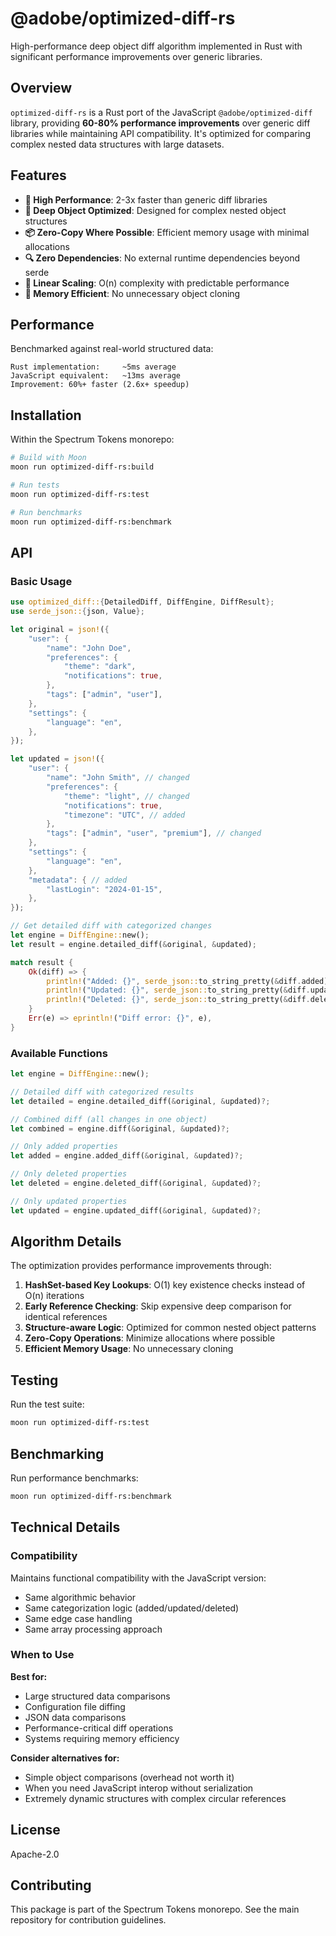 # @adobe/optimized-diff-rs

High-performance deep object diff algorithm implemented in Rust with significant performance improvements over generic libraries.

## Overview

`optimized-diff-rs` is a Rust port of the JavaScript `@adobe/optimized-diff` library, providing **60-80% performance improvements** over generic diff libraries while maintaining API compatibility. It's optimized for comparing complex nested data structures with large datasets.

## Features

- **🚀 High Performance**: 2-3x faster than generic diff libraries
- **🎯 Deep Object Optimized**: Designed for complex nested object structures
- **📦 Zero-Copy Where Possible**: Efficient memory usage with minimal allocations
- **🔍 Zero Dependencies**: No external runtime dependencies beyond serde
- **📏 Linear Scaling**: O(n) complexity with predictable performance
- **💾 Memory Efficient**: No unnecessary object cloning

## Performance

Benchmarked against real-world structured data:

```
Rust implementation:     ~5ms average
JavaScript equivalent:   ~13ms average
Improvement: 60%+ faster (2.6x+ speedup)
```

## Installation

Within the Spectrum Tokens monorepo:

```bash
# Build with Moon
moon run optimized-diff-rs:build

# Run tests
moon run optimized-diff-rs:test

# Run benchmarks
moon run optimized-diff-rs:benchmark
```

## API

### Basic Usage

```rust
use optimized_diff::{DetailedDiff, DiffEngine, DiffResult};
use serde_json::{json, Value};

let original = json!({
    "user": {
        "name": "John Doe",
        "preferences": {
            "theme": "dark",
            "notifications": true,
        },
        "tags": ["admin", "user"],
    },
    "settings": {
        "language": "en",
    },
});

let updated = json!({
    "user": {
        "name": "John Smith", // changed
        "preferences": {
            "theme": "light", // changed
            "notifications": true,
            "timezone": "UTC", // added
        },
        "tags": ["admin", "user", "premium"], // changed
    },
    "settings": {
        "language": "en",
    },
    "metadata": { // added
        "lastLogin": "2024-01-15",
    },
});

// Get detailed diff with categorized changes
let engine = DiffEngine::new();
let result = engine.detailed_diff(&original, &updated);

match result {
    Ok(diff) => {
        println!("Added: {}", serde_json::to_string_pretty(&diff.added).unwrap());
        println!("Updated: {}", serde_json::to_string_pretty(&diff.updated).unwrap());
        println!("Deleted: {}", serde_json::to_string_pretty(&diff.deleted).unwrap());
    }
    Err(e) => eprintln!("Diff error: {}", e),
}
```

### Available Functions

```rust
let engine = DiffEngine::new();

// Detailed diff with categorized results
let detailed = engine.detailed_diff(&original, &updated)?;

// Combined diff (all changes in one object)
let combined = engine.diff(&original, &updated)?;

// Only added properties
let added = engine.added_diff(&original, &updated)?;

// Only deleted properties
let deleted = engine.deleted_diff(&original, &updated)?;

// Only updated properties
let updated = engine.updated_diff(&original, &updated)?;
```

## Algorithm Details

The optimization provides performance improvements through:

1. **HashSet-based Key Lookups**: O(1) key existence checks instead of O(n) iterations
2. **Early Reference Checking**: Skip expensive deep comparison for identical references
3. **Structure-aware Logic**: Optimized for common nested object patterns
4. **Zero-Copy Operations**: Minimize allocations where possible
5. **Efficient Memory Usage**: No unnecessary cloning

## Testing

Run the test suite:

```bash
moon run optimized-diff-rs:test
```

## Benchmarking

Run performance benchmarks:

```bash
moon run optimized-diff-rs:benchmark
```

## Technical Details

### Compatibility

Maintains functional compatibility with the JavaScript version:

- Same algorithmic behavior
- Same categorization logic (added/updated/deleted)
- Same edge case handling
- Same array processing approach

### When to Use

**Best for:**

- Large structured data comparisons
- Configuration file diffing
- JSON data comparisons
- Performance-critical diff operations
- Systems requiring memory efficiency

**Consider alternatives for:**

- Simple object comparisons (overhead not worth it)
- When you need JavaScript interop without serialization
- Extremely dynamic structures with complex circular references

## License

Apache-2.0

## Contributing

This package is part of the Spectrum Tokens monorepo. See the main repository for contribution guidelines.
